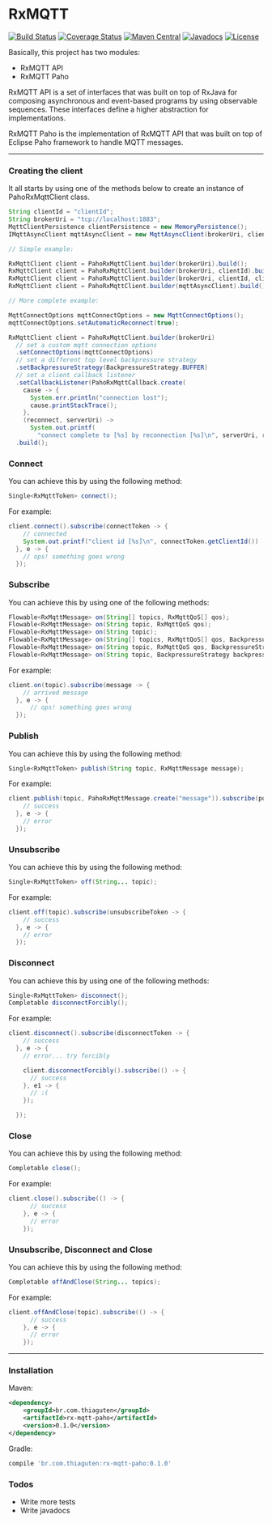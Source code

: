 # RxMQTT

[![Build Status](https://travis-ci.org/thiaguten/rx-mqtt.svg?branch=master)](https://travis-ci.org/thiaguten/rx-mqtt)
[![Coverage Status](https://coveralls.io/repos/github/thiaguten/rx-mqtt/badge.svg?branch=master)](https://coveralls.io/github/thiaguten/rx-mqtt?branch=master)
[![Maven Central](https://maven-badges.herokuapp.com/maven-central/br.com.thiaguten/rx-mqtt-paho/badge.svg)](http://search.maven.org/#search|gav|1|g:"br.com.thiaguten"%20AND%20a:"rx-mqtt-paho")
[![Javadocs](http://www.javadoc.io/badge/br.com.thiaguten/rx-mqtt-paho.svg)](http://www.javadoc.io/doc/br.com.thiaguten/rx-mqtt-paho)
[![License](https://img.shields.io/:license-apache-brightgreen.svg)](http://www.apache.org/licenses/LICENSE-2.0.txt)

Basically, this project has two modules:

 - RxMQTT API
 - RxMQTT Paho

RxMQTT API is a set of interfaces that was built on top of RxJava for composing asynchronous and event-based programs by using observable sequences. These interfaces define a higher abstraction for implementations.

RxMQTT Paho is the implementation of RxMQTT API that was built on top of Eclipse Paho framework to handle MQTT messages.

---

### Creating the client

It all starts by using one of the methods below to create an instance of PahoRxMqttClient class.

```java
String clientId = "clientId";
String brokerUri = "tcp://localhost:1883";
MqttClientPersistence clientPersistence = new MemoryPersistence();
IMqttAsyncClient mqttAsyncClient = new MqttAsyncClient(brokerUri, clientId, clientPersistence);

// Simple example:

RxMqttClient client = PahoRxMqttClient.builder(brokerUri).build();
RxMqttClient client = PahoRxMqttClient.builder(brokerUri, clientId).build();
RxMqttClient client = PahoRxMqttClient.builder(brokerUri, clientId, clientPersistence).build();
RxMqttClient client = PahoRxMqttClient.builder(mqttAsyncClient).build();

// More complete example:

MqttConnectOptions mqttConnectOptions = new MqttConnectOptions();
mqttConnectOptions.setAutomaticReconnect(true);

RxMqttClient client = PahoRxMqttClient.builder(brokerUri)
  // set a custom mqtt connection options
  .setConnectOptions(mqttConnectOptions)
  // set a different top level backpressure strategy
  .setBackpressureStrategy(BackpressureStrategy.BUFFER)
  // set a client callback listener
  .setCallbackListener(PahoRxMqttCallback.create(
    cause -> {
      System.err.println("connection lost");
      cause.printStackTrace();
    },
    (reconnect, serverUri) ->
      System.out.printf(
        "connect complete to [%s] by reconnection [%s]\n", serverUri, reconnect ? "yes" : "no")))
  .build();
```

### Connect
You can achieve this by using the following method:

```java
Single<RxMqttToken> connect();
```

For example:

```java
client.connect().subscribe(connectToken -> {
    // connected
    System.out.printf("client id [%s]\n", connectToken.getClientId())
  }, e -> {
    // ops! something goes wrong
  });
```

### Subscribe
You can achieve this by using one of the following methods:

```java
Flowable<RxMqttMessage> on(String[] topics, RxMqttQoS[] qos);
Flowable<RxMqttMessage> on(String topic, RxMqttQoS qos);
Flowable<RxMqttMessage> on(String topic);
Flowable<RxMqttMessage> on(String[] topics, RxMqttQoS[] qos, BackpressureStrategy backpressureStrategy);
Flowable<RxMqttMessage> on(String topic, RxMqttQoS qos, BackpressureStrategy backpressureStrategy);
Flowable<RxMqttMessage> on(String topic, BackpressureStrategy backpressureStrategy);
```

For example:

```java
client.on(topic).subscribe(message -> {
    // arrived message
  }, e -> {
      // ops! something goes wrong
  });
```

### Publish
You can achieve this by using the following method:

```java
Single<RxMqttToken> publish(String topic, RxMqttMessage message);
```

For example:

```java
client.publish(topic, PahoRxMqttMessage.create("message")).subscribe(publishToken -> {
    // success
  }, e -> {
    // error
  });
```

### Unsubscribe
You can achieve this by using the following method:

```java
Single<RxMqttToken> off(String... topic);
```

For example:

```java
client.off(topic).subscribe(unsubscribeToken -> {
    // success
  }, e -> {
    // error
  });
```

### Disconnect
You can achieve this by using one of the following methods:

```java
Single<RxMqttToken> disconnect();
Completable disconnectForcibly();
```

For example:

```java
client.disconnect().subscribe(disconnectToken -> {
    // success
  }, e -> {
    // error... try forcibly

    client.disconnectForcibly().subscribe(() -> {
      // success
    }, e1 -> {
      // :(
    });

  });
```

### Close
You can achieve this by using the following method:

```java
Completable close();
```

For example:

```java
client.close().subscribe(() -> {
      // success
    }, e -> {
      // error
    });
```

### Unsubscribe, Disconnect and Close
You can achieve this by using the following method:

```java
Completable offAndClose(String... topics);
```

For example:

```java
client.offAndClose(topic).subscribe(() -> {
      // success
    }, e -> {
      // error
    });
```

---

### Installation

Maven:

```xml
<dependency>
    <groupId>br.com.thiaguten</groupId>
    <artifactId>rx-mqtt-paho</artifactId>
    <version>0.1.0</version>
</dependency>
```

Gradle:

```gradle
compile 'br.com.thiaguten:rx-mqtt-paho:0.1.0'
```

### Todos

 - Write more tests
 - Write javadocs
